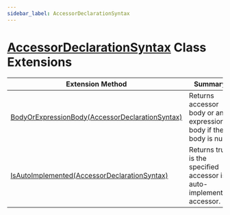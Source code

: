 ```yaml
---
sidebar_label: AccessorDeclarationSyntax
---
```


# [AccessorDeclarationSyntax](https://docs.microsoft.com/en-us/dotnet/api/microsoft.codeanalysis.csharp.syntax.accessordeclarationsyntax) Class Extensions

| Extension Method | Summary |
| ---------------- | ------- |
| [BodyOrExpressionBody(AccessorDeclarationSyntax)](../../../../Roslynator/CSharp/SyntaxExtensions/BodyOrExpressionBody/index.md#4213369124) | Returns accessor body or an expression body if the body is null\. |
| [IsAutoImplemented(AccessorDeclarationSyntax)](../../../../Roslynator/CSharp/SyntaxExtensions/IsAutoImplemented/index.md) | Returns true is the specified accessor is auto\-implemented accessor\. |

